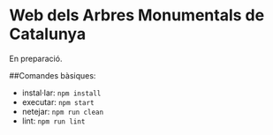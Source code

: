 # Web dels Arbres Monumentals de Catalunya
En preparació.

##Comandes bàsiques:
- instal·lar:
  	`npm install`
- executar:
  	`npm start`
- netejar:
  	`npm run clean`
- lint:
  	`npm run lint`
